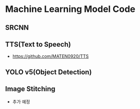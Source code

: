 # Machine Learning Model Code
## SRCNN
## TTS(Text to Speech)
- https://github.com/MATEN0920/TTS
## YOLO v5(Object Detection)
## Image Stitching
- 추가 예정
